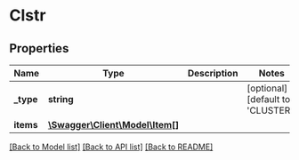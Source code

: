 # Clstr

## Properties
Name | Type | Description | Notes
------------ | ------------- | ------------- | -------------
**_type** | **string** |  | [optional] [default to 'CLUSTER']
**items** | [**\Swagger\Client\Model\Item[]**](Item.md) |  | 

[[Back to Model list]](../../README.md#documentation-for-models) [[Back to API list]](../../README.md#documentation-for-api-endpoints) [[Back to README]](../../README.md)

